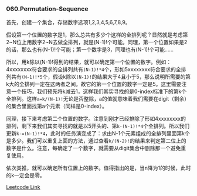 ### 060.Permutation-Sequence

首先，创建一个集合，存储数字选项1,2,3,4,5,6,7,8,9。

假设第一个位置的数字是1，那么总共有多少个这样的全排列呢？显然就是考虑第2\~N位上用数字2~N去做全排列，就是(N-1)\!个可能。同理，第一个位置如果是2的话，那么也有(N-1)\!个可能；第一个数字是3，同理也有(N-1)\!个可能……

所以，用k除以(N-1)!得到的结果，就可以确定第一个位置的数字。例如：4xxxxxxxx符合要求的全排列共有```(N-1)!*4```个，形如5xxxxxxxx符合要求的全排列共有```(N-1)!*5```个，假设k除以```(N-1)!```的结果大于4且小于5，那么说明所需要的第k大的全排列一定在这两者之间。故它的第一个位置的数字一定是5。这里需要注意一个技巧，我们预先将k减去1，这样我们其实寻找的是0-index标准下的第k个全排列。这样```a=k/(N-1)!```无论是否整除，a的值就意味着我们需要在digit（剩余）的集合里面找第a个元素（同样是0-index）。

同理，接下来考虑第二个位置的数字。注意到刚才已经排除了形如4xxxxxxxx的排列，剩下来我们其实寻找的就是以5开头的、第```k-(N-1)!*4```个全排列。所以我们更新```k-=(N-1)!*4```，此时的任务演变成了：求由N-1个元素组成的全排列里面第k个是多少。我们可以重复上面的方法，通过查看```k/(N-2)!```的结果来判定第二位上的数字是什么。注意，每确定了一个数字，就需要从digit集合中删除那一个避免重复使用。

依次类推，就可以确定所有位置上的数字。值得指出的是，当n降为1的时候，此时的k一定会是零。


[Leetcode Link](https://leetcode.com/problems/permutation-sequence)